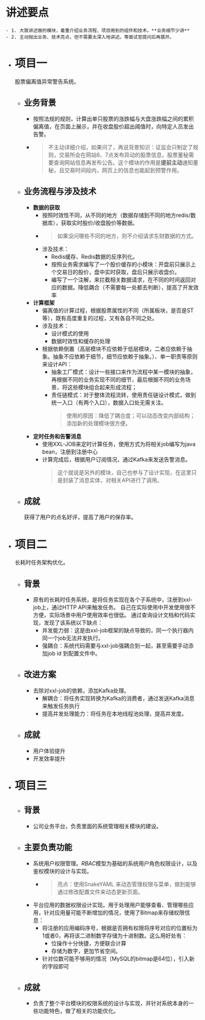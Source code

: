 # 讲述要点
	- 1. 大致讲述做的模块，着重介绍业务流程、项目用到的组件和技术。**业务细节少讲**
	- 2. 主动抛出业务、技术亮点，但不需要太深入地讲述。等面试官提问后再展开。
- # 项目一
  股票偏离值异常警告系统。
	- ## 业务背景
		- 按照法规的规则，计算出单只股票的涨跌幅与大盘涨跌幅之间的累积偏离值，在页面上展示，并在收盘股价超出阈值时，向特定人员发出告警。
		- > 不主动详细介绍，如果问了，再说背景知识：证监会只制定了规则，交易所会在网站6、7点发布异动的股票信息，股票董秘需要查询网站信息再发布公告。这个模块的作用是**提前主动**通知董秘，且交易时间段内，网页上的信息也能起到预警作用。
	- ## **业务流程与涉及技术**
		- **数据的获取**
			- 按照时效性不同，从不同的地方（数据存储到不同的地方redis/数据库），获取实时股价/收盘股价等数据。
			- > 如果没问哪些不同的地方，则不介绍请求东财数据的方式。
			- 涉及技术：
				- Redis缓存、Redis数据的反序列化。
				- 按照业务需求编写了一个股价缓存的小模块：开盘前只展示上个交易日的股价，盘中实时获取，盘后只展示收盘价。
				- 编写了一个注解，来拦截相关数据请求，在不同的时间返回对应的数据。降低耦合（不需要每一处都去判断），提高了开发效率
		- **计算框架**
			- 偏离值的计算过程，根据股票属性的不同（所属板块，是否是ST等），既有高度重复的过程，又有各自不同之处。
			- 涉及技术：
				- 设计模式的使用
				- 数据时效性和缓存的处理
			- 根据依赖倒置（高层模块不应依赖于低层模块，二者应依赖于抽象。抽象不应依赖于细节，细节应依赖于抽象。）、单一职责等原则来设计API：
				- 抽象工厂模式：设计一些接口来作为流程中某一模块的抽象，再根据不同的业务实现不同的细节，最后根据不同的业务场景，将这些模块组合起来形成流程；
				- 责任链模式：对于整体流程流转，使用责任链设计模式，做到统一入口（有两个入口），数据入口处无需关注。
				  > 使用的原因：降低了耦合度；可以动态改变内部结构；添加新的处理模块很方便。
		- **定时任务和告警消息**
			- 使用XXL-JOB来定时计算任务，使用方式为将相关job编写为java bean，注册到注册中心
			- 计算完成后，根据用户订阅情况，通过Kafka来发送告警消息。
			  > 这个就说是另外的模块，自己也参与了设计实现，在这里只是封装了消息实体，对相关API进行了调用。
	- ## 成就
	  
	  获得了用户的点名好评，提高了用户的保存率。
- # 项目二
  长耗时任务架构优化。
	- ## 背景
		- 原有的长耗时任务系统，是将任务实现在各个子系统中，注册到xxl-job上，通过HTTP API来触发任务。
		  自己在实际使用中开发使用很不方便，实际场景中用户使用效率也很低。
		  通过查询设计文档和代码实现，发现了该系统以下缺点：
			- 并发能力弱：这是由xxl-job框架的缺点导致的，同一个执行器内同一个job无法并发执行。
			- 强耦合：系统代码需要与xxl-job强耦合到一起，甚至需要手动添加job id 到配置文件中。
	- ## 改进方案
		- 去除对xxl-job的依赖，添加Kafka处理。
			- 解耦合：将任务实现转换为Kafka的消费者，通过发送Kafka消息来触发任务执行
			- 提高并发处理能力：将任务在本地线程池处理，提高并发度。
	- ## 成就
		- 用户体验提升
		- 开发效率提升
- # 项目三
	- ## 背景
		- 公司业务平台，负责里面的系统管理相关模块的建设。
	- ## 主要负责功能
		- 系统用户权限管理。*RBAC*模型为基础的系统用户角色权限设计，以及鉴权模块的设计与实现。
			- > 亮点：使用SnakeYAML 来动态管理权限与菜单，做到能够通过修改配置文件来动态更新页面。
		- 平台应用的数据权限设计实现。用于处理用户能够查看、管理哪些应用，针对应用量可能不断增加的情况，使用了Bitmap来存储权限信息：
			- 将注册的应用编码序号，根据是否拥有权限将序号对应的位置标为1或者0，再将该二进制数字存储为十进制数。这么用好处有：
				- 位操作十分快捷，方便联合计算
				- 存储为数字，更加节省空间。
			- 针对位数可能不够用的情况（MySQL的bitmap是64位），引入新的字段即可
	- ## 成就
		- 负责了整个平台模块的权限系统的设计与实现，并针对系统本身的一些功能特色，做了相关的功能优化。